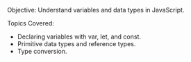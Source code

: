 Objective: Understand variables and data types in JavaScript.


Topics Covered:

- Declaring variables with var, let, and const.
- Primitive data types and reference types.
- Type conversion.